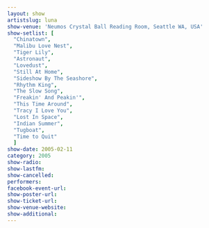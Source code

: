 ```yaml
---
layout: show
artistslug: luna
show-venue: 'Neumos Crystal Ball Reading Room, Seattle WA, USA'
show-setlist: [
  "Chinatown",
  "Malibu Love Nest",
  "Tiger Lily",
  "Astronaut",
  "Lovedust",
  "Still At Home",
  "Sideshow By The Seashore",
  "Rhythm King",
  "The Slow Song",
  "Freakin' And Peakin'",
  "This Time Around",
  "Tracy I Love You",
  "Lost In Space",
  "Indian Summer",
  "Tugboat",
  "Time to Quit"
  ]
show-date: 2005-02-11
category: 2005
show-radio: 
show-lastfm: 
show-cancelled: 
performers: 
facebook-event-url: 
show-poster-url: 
show-ticket-url: 
show-venue-website: 
show-additional: 
---
```


